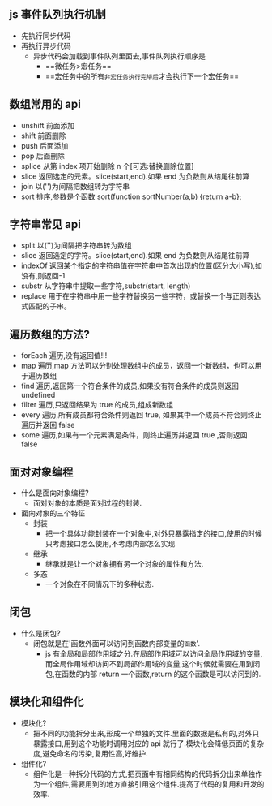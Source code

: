 ## js 事件队列执行机制

- 先执行同步代码
- 再执行异步代码
  - 异步代码会加载到事件队列里面去,事件队列执行顺序是
    - ==微任务>宏任务==
    - ==宏任务中的所有`非宏任务执行完毕后`才会执行下一个宏任务==

## 数组常用的 api

- unshift 前面添加
- shift 前面删除
- push 后面添加
- pop 后面删除
- splice 从第 index 项开始删除 n 个[可选:替换删除位置]
- slice 返回选定的元素。slice(start,end).如果 end 为负数则从结尾往前算
- join 以('')为间隔把数组转为字符串
- sort 排序,参数是个函数 sort(function sortNumber(a,b) {return a-b};

## 字符串常见 api

- split 以('')为间隔把字符串转为数组
- slice 返回选定的字符。slice(start,end).如果 end 为负数则从结尾往前算
- indexOf 返回某个指定的字符串值在字符串中首次出现的位置(区分大小写),如没有,则返回-1
- substr 从字符串中提取一些字符,substr(start, length)
- replace 用于在字符串中用一些字符替换另一些字符，或替换一个与正则表达式匹配的子串。

## 遍历数组的方法?

- forEach 遍历,没有返回值!!!
- map 遍历,map 方法可以分别处理数组中的成员，返回一个新数组，也可以用于遍历数组
- find 遍历,返回第一个符合条件的成员,如果没有符合条件的成员则返回 undefined
- filter 遍历,只返回结果为 true 的成员,组成新数组
- every 遍历,所有成员都符合条件则返回 true, 如果其中一个成员不符合则终止遍历并返回 false
- some 遍历,如果有一个元素满足条件，则终止遍历并返回 true ,否则返回 false

## 面对对象编程

- 什么是面向对象编程?
  - 面对对象的本质是面对过程的封装.
- 面向对象的三个特征
  - 封装
    - 把一个具体功能封装在一个对象中,对外只暴露指定的接口,使用的时候只考虑接口怎么使用,不考虑内部怎么实现
  - 继承
    - 继承就是让一个对象拥有另一个对象的属性和方法.
  - 多态
    - 一个对象在不同情况下的多种状态.

## 闭包

- 什么是闭包?
  - 闭包就是在'函数外面可以访问到函数内部变量的`函数`'.
    - js 有全局和局部作用域之分.在局部作用域可以访问全局作用域的变量,而全局作用域却访问不到局部作用域的变量,这个时候就需要在用到闭包,在函数的内部 return 一个函数,return 的这个函数是可以访问到的.

## 模块化和组件化

- 模块化?
  - 把不同的功能拆分出来,形成一个单独的文件.里面的数据是私有的,对外只暴露接口,用到这个功能时调用对应的 api 就行了.模块化会降低页面的复杂度,避免命名的污染,复用性高,好维护.
- 组件化?
  - 组件化是一种拆分代码的方式,把页面中有相同结构的代码拆分出来单独作为一个组件,需要用到的地方直接引用这个组件.提高了代码的复用和开发的效率.
